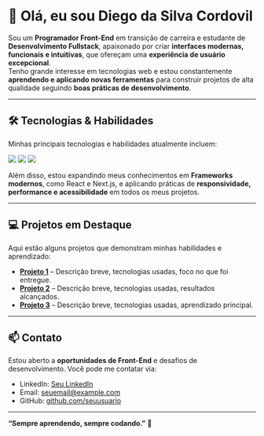 # 👋 Olá, eu sou Diego da Silva Cordovil 

Sou um **Programador Front-End** em transição de carreira e estudante de **Desenvolvimento Fullstack**, apaixonado por criar **interfaces modernas, funcionais e intuitivas**, que ofereçam uma **experiência de usuário excepcional**.  
Tenho grande interesse em tecnologias web e estou constantemente **aprendendo e aplicando novas ferramentas** para construir projetos de alta qualidade seguindo **boas práticas de desenvolvimento**.

---

## 🛠 Tecnologias & Habilidades

Minhas principais tecnologias e habilidades atualmente incluem:

<img src="https://img.shields.io/badge/HTML5-E34F26?style=for-the-badge&logo=html5&logoColor=white"> 
<img src="https://img.shields.io/badge/CSS3-1572B6?style=for-the-badge&logo=css3&logoColor=white"> 
<img src="https://img.shields.io/badge/JavaScript-323330?style=for-the-badge&logo=javascript&logoColor=F7DF1E"> 

Além disso, estou expandindo meus conhecimentos em **Frameworks modernos**, como React e Next.js, e aplicando práticas de **responsividade, performance e acessibilidade** em todos os meus projetos.

---

## 💻 Projetos em Destaque

Aqui estão alguns projetos que demonstram minhas habilidades e aprendizado:

- **[Projeto 1](link-do-projeto)** – Descrição breve, tecnologias usadas, foco no que foi entregue.
- **[Projeto 2](link-do-projeto)** – Descrição breve, tecnologias usadas, resultados alcançados.
- **[Projeto 3](link-do-projeto)** – Descrição breve, tecnologias usadas, aprendizado principal.



---


## 📫 Contato

Estou aberto a **oportunidades de Front-End** e desafios de desenvolvimento. Você pode me contatar via:

- LinkedIn: [Seu LinkedIn](link-do-linkedin)  
- Email: seuemail@example.com  
- GitHub: [github.com/seuusuario](https://github.com/seuusuario)  

---

**“Sempre aprendendo, sempre codando.”** 🚀

